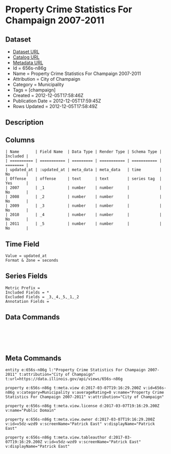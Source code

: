 # Property Crime Statistics For Champaign 2007-2011

## Dataset

* [Dataset URL](https://data.illinois.gov/api/views/656s-n86g/rows.json?max_rows=100)
* [Catalog URL](https://catalog.data.gov/dataset/property-crime-statistics-for-champaign-2007-2011-86986)
* [Metadata URL](https://data.illinois.gov/api/views/656s-n86g)
* Id = 656s-n86g
* Name = Property Crime Statistics For Champaign 2007-2011
* Attribution = City of Champaign
* Category = Municipality
* Tags = [champaign]
* Created = 2012-12-05T17:58:46Z
* Publication Date = 2012-12-05T17:59:45Z
* Rows Updated = 2012-12-05T17:58:49Z

## Description



## Columns

```ls
| Name       | Field Name  | Data Type | Render Type | Schema Type | Included | 
| ========== | =========== | ========= | =========== | =========== | ======== | 
| updated_at | :updated_at | meta_data | meta_data   | time        | No       | 
| Offense    | offense     | text      | text        | series tag  | Yes      | 
| 2007       | _1          | number    | number      |             | No       | 
| 2008       | _2          | number    | number      |             | No       | 
| 2009       | _3          | number    | number      |             | No       | 
| 2010       | _4          | number    | number      |             | No       | 
| 2011       | _5          | number    | number      |             | No       | 
```

## Time Field

```ls
Value = updated_at
Format & Zone = seconds
```

## Series Fields

```ls
Metric Prefix = 
Included Fields = *
Excluded Fields = _3,_4,_5,_1,_2
Annotation Fields = 
```

## Data Commands

```ls





```

## Meta Commands

```ls
entity e:656s-n86g l:"Property Crime Statistics For Champaign 2007-2011" t:attribution="City of Champaign" t:url=https://data.illinois.gov/api/views/656s-n86g

property e:656s-n86g t:meta.view d:2017-03-07T19:16:29.200Z v:id=656s-n86g v:category=Municipality v:averageRating=0 v:name="Property Crime Statistics For Champaign 2007-2011" v:attribution="City of Champaign"

property e:656s-n86g t:meta.view.license d:2017-03-07T19:16:29.200Z v:name="Public Domain"

property e:656s-n86g t:meta.view.owner d:2017-03-07T19:16:29.200Z v:id=v5dz-wzd9 v:screenName="Patrick East" v:displayName="Patrick East"

property e:656s-n86g t:meta.view.tableauthor d:2017-03-07T19:16:29.200Z v:id=v5dz-wzd9 v:screenName="Patrick East" v:displayName="Patrick East"
```